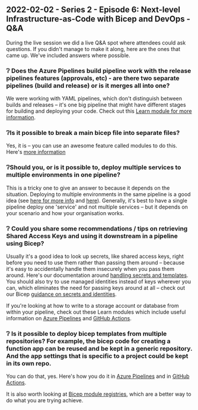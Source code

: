 ## 2022-02-02 - Series 2 - Episode 6: Next-level Infrastructure-as-Code with Bicep and DevOps - Q&A

During the live session we did a live Q&A spot where attendees could ask questions. If you didn't manage to make it along, here are the ones that came up. We've included answers where possible.

### ❔ Does the Azure Pipelines build pipeline work with the release pipelines features (approvals, etc) - are there two separate pipelines (build and release) or is it merges all into one?

We were working with YAML pipelines, which don't distinguish between builds and releases – it's one big pipeline that might have different stages for building and deploying your code. Check out this [Learn module for more information](https://docs.microsoft.com/learn/modules/test-bicep-code-using-azure-pipelines/). 

### ❔Is it possible to break a main bicep file into separate files?

Yes, it is – you can use an awesome feature called modules to do this. Here's [more information](https://docs.microsoft.com/learn/modules/create-composable-bicep-files-using-modules/) 

### ❔Should you, or is it possible to, deploy multiple services to multiple environments in one pipeline?

This is a tricky one to give an answer to because it depends on the situation. Deploying to multiple environments in the same pipeline is a good idea (see [here for more info](https://docs.microsoft.com/learn/modules/manage-multiple-environments-using-bicep-azure-pipelines/) and [here](https://docs.microsoft.com/learn/modules/manage-multiple-environments-using-bicep-github-actions/)). Generally, it's best to have a single pipeline deploy one 'service' and not multiple services – but it depends on your scenario and how your organisation works.

### ❔ Could you share some recommendations / tips on retrieving Shared Access Keys and using it downstream in a pipeline using Bicep?

Usually it's a good idea to look up secrets, like shared access keys, right before you need to use them rather than passing them around – because it's easy to accidentally handle them insecurely when you pass them around. Here's our documentation around [handling secrets and templates](https://docs.microsoft.com/azure/azure-resource-manager/bicep/scenarios-secrets#look-up-secrets-dynamically). You should also try to use managed identities instead of keys wherever you can, which eliminates the need for passing keys around at all – check out our Bicep [guidance on secrets and identities](https://docs.microsoft.com/azure/azure-resource-manager/bicep/scenarios-secrets#avoid-secrets-where-you-can). 

If you're looking at how to write to a storage account or database from within your pipeline, check out these Learn modules which include useful information on [Azure Pipelines](https://docs.microsoft.com/learn/modules/manage-end-end-deployment-scenarios-using-bicep-azure-pipelines/) and [GitHub Actions](https://docs.microsoft.com/learn/modules/manage-end-end-deployment-scenarios-using-bicep-github-actions/). 

### ❔ Is it possible to deploy bicep templates from multiple repositories? For example, the bicep code for creating a function app can be reused and be kept in a generic repository. And the app settings that is specific to a project could be kept in its own repo.

You can do that, yes. Here's how you do it in [Azure Pipelines](https://docs.microsoft.com/azure/devops/pipelines/repos/multi-repo-checkout?view=azure-devops) and in [GitHub Actions](https://github.com/actions/checkout/issues/24).

It is also worth looking at [Bicep module registries](https://docs.microsoft.com/azure/azure-resource-manager/bicep/private-module-registry), which are a better way to do what you are trying achieve. 